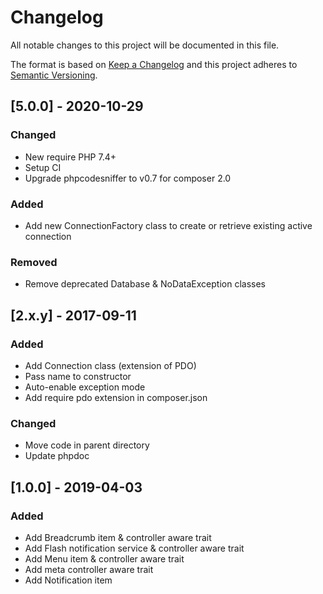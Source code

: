 # Changelog
All notable changes to this project will be documented in this file.

The format is based on [Keep a Changelog](http://keepachangelog.com/en/1.0.0/)
and this project adheres to [Semantic Versioning](http://semver.org/spec/v2.0.0.html).


## [5.0.0] - 2020-10-29
### Changed
 * New require PHP 7.4+
 * Setup CI
 * Upgrade phpcodesniffer to v0.7 for composer 2.0 
### Added
 * Add new ConnectionFactory class to create or retrieve existing active connection
### Removed
 * Remove deprecated Database & NoDataException classes


## [2.x.y] - 2017-09-11
### Added
 * Add Connection class (extension of PDO)
 * Pass name to constructor
 * Auto-enable exception mode
 * Add require pdo extension in composer.json
### Changed
 * Move code in parent directory
 * Update phpdoc

## [1.0.0] - 2019-04-03
### Added
  * Add Breadcrumb item & controller aware trait
  * Add Flash notification service & controller aware trait
  * Add Menu item & controller aware trait
  * Add meta controller aware trait
  * Add Notification item
